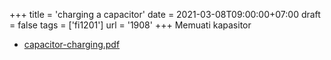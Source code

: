 +++
title = 'charging a capacitor'
date = 2021-03-08T09:00:00+07:00
draft = false
tags = ['fi1201']
url = '1908'
+++
Memuati kapasitor
<!--more-->

+ [capacitor-charging.pdf](https://zenodo.org/doi/10.5281/zenodo.4589560)
